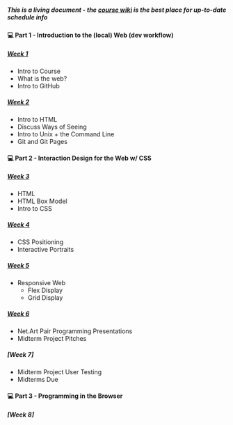 ##### This is a living document - the [course wiki](https://github.com/IDMNYU/webDev_D_Spring2021/wiki) is the best place for up-to-date schedule info

#### 💻 Part 1 - Introduction to the (local) Web (dev workflow)
##### [Week 1](https://github.com/IDMNYU/webDev_D_Spring2021/wiki/Week-01)
* Intro to Course
* What is the web?
* Intro to GitHub


##### [Week 2](https://github.com/IDMNYU/webDev_D_Spring2021/wiki/Week-02)
* Intro to HTML
* Discuss Ways of Seeing
* Intro to Unix + the Command Line
* Git and Git Pages

#### 💻 Part 2 - Interaction Design for the Web w/ CSS

##### [Week 3](https://github.com/IDMNYU/webDev_D_Spring2021/wiki/Week-03)
* HTML
* HTML Box Model
* Intro to CSS

##### [Week 4](https://github.com/IDMNYU/webDev_D_Spring2021/wiki/Week-04)
* CSS Positioning
* Interactive Portraits

##### [Week 5](ttps://github.com/IDMNYU/webDev_D_Spring2021/wiki/Week-05)
* Responsive Web 
  * Flex Display
  * Grid Display


##### [Week 6](ttps://github.com/IDMNYU/webDev_D_Spring2021/wiki/Week-06)
* Net.Art Pair Programming Presentations
* Midterm Project Pitches

##### [Week 7]
* Midterm Project User Testing 
* Midterms Due

#### 💻 Part 3 - Programming in the Browser 

##### [Week 8]